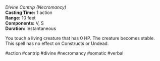 *Divine Cantrip (Necromancy)*  
**Casting Time:** 1 action  
**Range:** 10 feet  
**Components:** V, S  
**Duration:** Instantaneous

You touch a living creature that has 0 HP. The creature becomes stable. This spell has no effect on Constructs or Undead.

#action #cantrip #divine #necromancy #somatic #verbal
